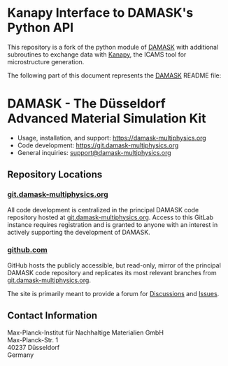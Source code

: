 # Kanapy Interface to DAMASK's Python API
This repository is a fork of the python module of [DAMASK](https://github.com/damask-multiphysics/DAMASK) with additional subroutines to exchange data with [Kanapy](https://github.com/ICAMS/Kanapy.git), the ICAMS tool for microstructure generation.

The following part of this document represents the [DAMASK](https://github.com/damask-multiphysics/DAMASK) README file:


# DAMASK - The Düsseldorf Advanced Material Simulation Kit

- Usage, installation, and support: https://damask-multiphysics.org
- Code development: https://git.damask-multiphysics.org
- General inquiries: support@damask-multiphysics.org


## Repository Locations

### [git.damask-multiphysics.org](https://git.damask-multiphysics.org)

All code development is centralized in the principal DAMASK code repository hosted at [git.damask-multiphysics.org](https://git.damask-multiphysics.org).
Access to this GitLab instance requires registration and is granted to anyone with an interest in actively supporting the development of DAMASK.

### [github.com](https://github.com/damask-multiphysics/DAMASK)

GitHub hosts the publicly accessible, but read-only, mirror of the principal DAMASK code repository and replicates its most relevant branches from [git.damask-multiphysics.org](https://git.damask-multiphysics.org).

The site is primarily meant to provide a forum for [Discussions](https://github.com/damask-multiphysics/DAMASK/discussions) and [Issues](https://github.com/damask-multiphysics/DAMASK/issues).


## Contact Information

Max-Planck-Institut für Nachhaltige Materialien GmbH  
Max-Planck-Str. 1  
40237 Düsseldorf  
Germany
